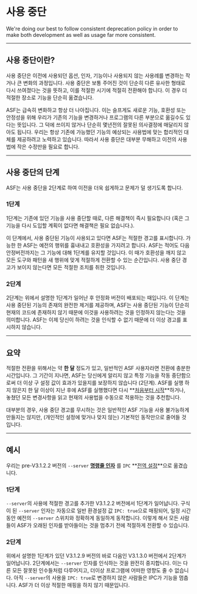 # 사용 중단

We're doing our best to follow consistent deprecation policy in order to make both development as well as usage far more consistent.

---

## 사용 중단이란?

사용 중단은 이전에 사용되던 옵션, 인자, 기능이나 사용되지 않는 사용례를 변경하는 작거나 큰 변화의 과정입니다. 사용 중단은 보통 주어진 것이 단순히 다른 유사한 형태로 다시 쓰여졌다는 것을 뜻하고, 이를 적절한 시기에 적절히 전환해야 합니다. 이 경우 더 적절한 장소로 기능을 단순히 옮겼습니다.

ASF는 급속히 변화하고 항상 더 나아집니다. 이는 슬프게도 새로운 기능, 호환성 또는 안정성을 위해 우리가 기존의 기능을 변경하거나 프로그램의 다른 부분으로 옮길수도 있다는 뜻입니다. 그 덕에 쓰이지 않거나 단순히 몇년전의 잘못된 의사결정에 매달리지 않아도 됩니다. 우리는 항상 기존에 가능했던 기능의 예상되는 사용법에 맞는 합리적인 대체를 제공하려고 노력하고 있습니다. 따라서 사용 중단은 대부분 무해하고 이전의 사용법에 작은 수정만을 필요로 합니다.

---

## 사용 중단의 단계

ASF는 사용 중단을 2단계로 하여 이전을 더욱 쉽게하고 문제가 덜 생기도록 합니다.

### 1단계

1단계는 기존에 있던 기능을 사용 중단할 때로, 다른 해결책이 즉시 필요합니다 (혹은 그 기능을 다시 도입할 계획이 없다면 해결책은 필요 없습니다.).

이 단계에서, 사용 중단된 기능이 사용되고 있다면 ASF는 적절한 경고를 표시합니다. 가능한 한 ASF는 예전의 행위를 흉내내고 호환성을 가지려고 합니다. ASF는 적어도 다음 안정버전까지는 그 기능에 대해 1단계를 유지할 것입니다. 이 때가 호환성을 깨지 않고 모든 도구와 패턴을 새 행위에 맞게 적절하게 전환할 수 있는 순간입니다. 사용 중단 경고가 보이지 않는다면 모든 적절한 조치를 취한 것입니다.

### 2단계

2단계는 위에서 설명한 1단계가 일어난 후 안정화 버전이 배포되는 때입니다. 이 단계는 사용 중단된 기능의 존재의 완전한 제거를 제공하며, ASF는 사용 중단된 기능이 단순히 현재의 코드에 존재하지 않기 때문에 이것을 사용하려는 것을 인정하지 않는다는 것을 의미합니다. ASF는 이제 당신이 하려는 것을 인식할 수 없기 때문에 더 이상 경고를 표시하지 않습니다.

---

## 요약

적절한 전환을 위해서는 약 **한 달** 정도가 있고, 일반적인 ASF 사용자라면 전환에 충분한 시간입니다. 그 기간이 지나면, ASF는 당신에게 알리지 않고 특정 기능을 작동 중단함으로써 더 이상 구 설정 값이 효과가 있을지를 보장하지 않습니다 (2단계). ASF를 실행 하지 않은지 한 달 이상이 지난 후에 ASF를 실행했다면 다시 **[처음부터 시작](https://github.com/JustArchiNET/ArchiSteamFarm/wiki/Setting-up)**하거나, 놓쳤던 모든 변경사항을 읽고 현재의 사용법을 수동으로 적용하는 것을 추천합니다.

대부분의 경우, 사용 중단 경고를 무시하는 것은 일반적인 ASF 기능을 사용 불가능하게 만들지는 않지만, (개인적인 설정에 맞거나 맞지 않는) 기본적인 동작만으로 줄어들 것입니다.

---

## 예시

우리는 pre-V3.1.2.2 버전의 `--server` **[명령줄 인자](https://github.com/JustArchiNET/ArchiSteamFarm/wiki/Command-line-arguments)** 를 `IPC` **[전역 설정](https://github.com/JustArchiNET/ArchiSteamFarm/wiki/Configuration#global-config)**으로 옮겼습니다.

### 1단계

`--server`의 사용에 적절한 경고를 추가한 V3.1.2.2 버전에서 1단계가 일어납니다. 구식이 된 `--server` 인자는 자동으로 일반 환경설정 값 `IPC: true`으로 매핑되어, 일정 시간동안 예전의 `--server` 스위치와 정확하게 동일하게 동작합니다. 이렇게 해서 모든 사람들이 ASF가 오래된 인자를 받아들이는 것을 멈추기 전에 적절하게 전환할 수 있습니다.

### 2단계

위에서 설명한 1단계가 있던 V3.1.2.9 버전의 바로 다음인 V3.1.3.0 버전에서 2단계가 일어납니다. 2단계에서는 `--server` 인자를 인식하는 것을 완전히 중지합니다. 이는 다른 모든 잘못된 인수들처럼 다루어지고, 더이상 프로그램에 어떠한 영향도 줄 수 없습니다. 아직 `--server`의 사용을 `IPC: true`로 변경하지 않은 사람들은 IPC가 기능을 멈춥니다. ASF가 더 이상 적절한 매핑을 하지 않기 때문입니다.